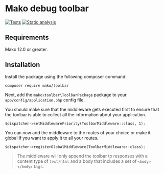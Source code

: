 # Mako debug toolbar

[![Tests](https://github.com/mako-framework/toolbar/actions/workflows/tests.yml/badge.svg)](https://github.com/mako-framework/toolbar/actions/workflows/tests.yml)
[![Static analysis](https://github.com/mako-framework/toolbar/actions/workflows/static-analysis.yml/badge.svg)](https://github.com/mako-framework/toolbar/actions/workflows/static-analysis.yml)

## Requirements

Mako 12.0 or greater.

## Installation

Install the package using the following composer command:

	composer require mako/toolbar

Next, add the ```mako\toolbar\ToolbarPackage``` package to your ```app/config/application.php``` config file.

You should make sure that the middleware gets executed first to ensure that the toolbar is able to collect all the information about your application.

	$dispatcher->setMiddlewarePriority(ToolbarMiddleware::class, 1);

You can now add the middleware to the routes of your choice or make it global if you want to apply it to all your routes.

	$dispatcher->registerGlobalMiddleware(ToolbarMiddleware::class);

> The middleware will only append the toolbar to responses with a content type of `text/html` and a body that includes a set of `<body></body>` tags.
